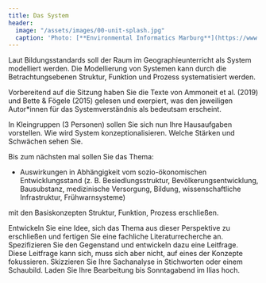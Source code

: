 ```yaml
---
title: Das System
header:
  image: "/assets/images/00-unit-splash.jpg"
  caption: 'Photo: [**Environmental Informatics Marburg**](https://www.flickr.com/environmentalinformatics-marburg/)'
---
```


Laut Bildungsstandards soll der Raum im Geographieunterricht als System modelliert werden. Die Modellierung von Systemen kann durch die Betrachtungsebenen Struktur, Funktion und Prozess systematisiert werden. 
<!--more-->

Vorbereitend auf die Sitzung haben Sie die Texte von Ammoneit et al. (2019) und Bette & Fögele (2015) gelesen und exerpiert, was den jeweiligen Autor*innen für das Systemverständnis als bedeutsam erscheint.

In Kleingruppen (3 Personen) sollen Sie sich nun Ihre Hausaufgaben vorstellen. Wie wird System konzeptionalisieren. Welche Stärken und Schwächen sehen Sie. 

Bis zum nächsten mal sollen Sie das Thema: 
* Auswirkungen in Abhängigkeit vom sozio-ökonomischen Entwicklungsstand (z. B. Besiedlungsstruktur, Bevölkerungsentwicklung, Bausubstanz, medizinische Versorgung, Bildung, wissenschaftliche Infrastruktur, Frühwarnsysteme)

mit den Basiskonzepten Struktur, Funktion, Prozess erschließen.

Entwickeln Sie eine Idee, sich das Thema aus dieser Perspektive zu erschließen und fertigen Sie eine fachliche Literaturrecherche an. Spezifizieren Sie den Gegenstand und entwickeln dazu eine Leitfrage. Diese Leitfrage kann sich, muss sich aber nicht, auf eines der Konzepte fokussieren. Skizzieren Sie Ihre Sachanalyse in Stichworten oder einem Schaubild. Laden Sie Ihre Bearbeitung bis Sonntagabend im Ilias hoch.

